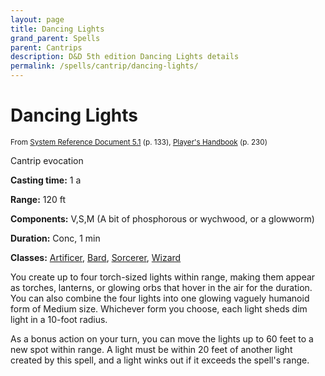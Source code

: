 ```yaml
---
layout: page
title: Dancing Lights
grand_parent: Spells
parent: Cantrips 
description: D&D 5th edition Dancing Lights details
permalink: /spells/cantrip/dancing-lights/
---
```


# Dancing Lights

<small>From <a target="_blank" href="https://media.wizards.com/2016/downloads/DND/SRD-OGL_V5.1.pdf">System Reference Document 5.1</a> (p. 133), <a target="_blank" href="https://dnd.wizards.com/products/tabletop-games/rpg-products/rpg_playershandbook">Player's Handbook</a> (p. 230)</small>


Cantrip evocation

**Casting time:** 1 a

**Range:** 120 ft

**Components:** V,S,M (A bit of phosphorous or wychwood, or a glowworm)

**Duration:** Conc, 1 min

**Classes:** [Artificer](/classes/artificer/), [Bard](/classes/bard/), [Sorcerer](/classes/sorcerer/), [Wizard](/classes/wizard/)

You create up to four torch-sized lights within range, making them appear as torches, lanterns, or glowing orbs that hover in the air for the duration. You can also combine the four lights into one glowing vaguely humanoid form of Medium size. Whichever form you choose, each light sheds dim light in a 10-foot radius.

   As a bonus action on your turn, you can move the lights up to 60 feet to a new spot within range. A light must be within 20 feet of another light created by this spell, and a light winks out if it exceeds the spell's range.